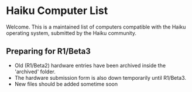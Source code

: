 # Haiku Computer List

Welcome. This is a maintained list of computers compatible with the Haiku operating system, submitted by the Haiku community.

## Preparing for R1/Beta3

- Old (R1/Beta2) hardware entries have been archived inside the 'archived' folder.
- The hardware submission form is also down temporarily until R1/Beta3.
- New files should be added sometime soon
